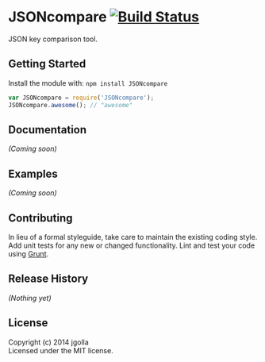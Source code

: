 # JSONcompare [![Build Status](https://secure.travis-ci.org/jgolla/JSONcompare.png?branch=master)](http://travis-ci.org/jgolla/JSONcompare)

JSON key comparison tool.

## Getting Started
Install the module with: `npm install JSONcompare`

```javascript
var JSONcompare = require('JSONcompare');
JSONcompare.awesome(); // "awesome"
```

## Documentation
_(Coming soon)_

## Examples
_(Coming soon)_

## Contributing
In lieu of a formal styleguide, take care to maintain the existing coding style. Add unit tests for any new or changed functionality. Lint and test your code using [Grunt](http://gruntjs.com/).

## Release History
_(Nothing yet)_

## License
Copyright (c) 2014 jgolla  
Licensed under the MIT license.
